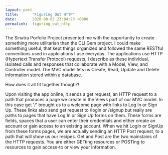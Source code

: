 ```yaml
---
layout: post
title:      "Figuring Out HTTP"
date:       2020-08-02 23:04:23 +0000
permalink:  figuring_out_http
---
```



The Sinatra Porfolio Project presented me with the opportunity to create something more utilitarian than the CLI Gem project. I could make something useful, that kept things organized and followed the same RESTful conventions used in applciations I use everyday. The applications use HTTP (Hypertext Transfer Protocol) requests, I describe as these individual, isolated calls and responses that collaborate with a Model, View, and Controller model. The MVC model lets us Create, Read, Update and Delete information stored within a database. 

How does it all fit together though?!

Upon visiting the app online, it sends a get request, an HTTP request to a path that produces a page we create in the Views part of our MVC model. In this case get '/' brought us to a welcome page with links to Log In or Sign Up. These links also send get request to /login or /signup but really are paths to pages that have Log In or Sign Up forms on them. These forms are fields, spaces that a user can enter their credentials and either create an account or gain access to an existing account. When we hit LogIn or SignUp from these forms pages, we are actually sending an HTTP Post request, to a path that will show us our recipes. Get and Post are the two mainstains of the HTTP requests. You are either GETting resources or POSTing to resources to gain access-to or view your information. 

